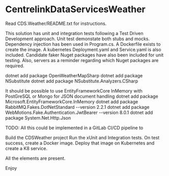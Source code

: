 # CentrelinkDataServicesWeather

Read CDS.Weather/README.txt for instructions.

This solution has unit and integration tests following a Test Driven Development approach. Unit test demonstate both stubs and mocks. Dependency injection has been used in Program.cs.
A Dockerfile exists to create the image.
A kubernetes Deployment.yaml and Service.yaml is also included.
Candidate faker Nuget packages have also been included for unit testing. Also, servers as a reminder regarding which Nuget packages are required. 

dotnet add package OpenWeatherMapSharp
dotnet add package NSubstitute
dotnet add package NSubstitute.Analyzers.CSharp

It should be possible to use EntityFrameworkCore InMemory with PostGreSQL or Mongo for JSON document handling
dotnet add package Microsoft.EntityFrameworkCore.InMemory
dotnet add package RabbitMQ.Fakes.DotNetStandard --version 2.2.1
dotnet add package WebMotions.Fake.Authentication.JwtBearer --version 8.0.1
dotnet add package System.Net.Http.Json

TODO: All this could be implemented in a GitLab CI/CD pipeline to

Build the CDSWeather project
Run the xUnit and Integration tests.
On test success, create a Docker image.
Deploy that image on Kubernetes and create a K8 service.

All the elements are present.

Enjoy

